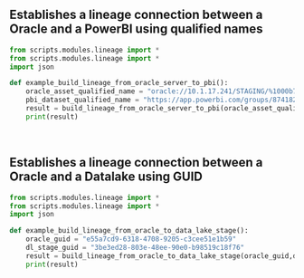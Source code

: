 ## Establishes a  lineage connection between a Oracle and a PowerBI using qualified names

```python
from scripts.modules.lineage import *
from scripts.modules.lineage import *
import json

def example_build_lineage_from_oracle_server_to_pbi():
    oracle_asset_qualified_name = "oracle://10.1.17.241/STAGING/%1000b7b2_ObjectReference"
    pbi_dataset_qualified_name = "https://app.powerbi.com/groups/87418287-152f-44c8-931d-7fd6228dda48/datasets/06fa1311-2951-4f57-9037-4b07824fabde"
    result = build_lineage_from_oracle_server_to_pbi(oracle_asset_qualified_name,pbi_dataset_qualified_name)
    print(result)
```
<br />

## Establishes a  lineage connection between a Oracle and a Datalake using GUID

```python
from scripts.modules.lineage import *
from scripts.modules.lineage import *
import json

def example_build_lineage_from_oracle_to_data_lake_stage():
    oracle_guid = "e55a7cd9-6318-4708-9205-c3cee51e1b59"
    dl_stage_guid = "3be3ed28-803e-48ee-90e0-b98519c18f76"
    result = build_lineage_from_oracle_to_data_lake_stage(oracle_guid,dl_stage_guid)
    print(result)
```
<br />